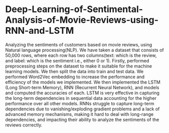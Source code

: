 # Deep-Learning-of-Sentimental-Analysis-of-Movie-Reviews-using-RNN-and-LSTM
Analyzing the sentiments of customers based on movie reviews, using Natural language processing(NLP). 
We have taken a dataset that consists of 50,000 rows, where each row has two columns(text: which is the review, and label: which is the sentiment i.e., either 0 or 1).
Firstly, performed preprocessing steps on the dataset to make it suitable for the machine learning models.
We then split the data into train and test data.
We performed Word2Vec embedding to increase the performance and efficiency of the models we implemented.
We then implemented the LSTM (Long Short-term Memory), RNN (Recurrent Neural Network), and models and computed the accuracies of each.
LSTM is very effective in capturing the long-term dependencies in sequential data accounting for the higher performance over all other models.
RNNs struggle to capture long-term dependencies due to vanishing/exploding gradient problems and a lack of advanced memory mechanisms, making it hard to deal with long-range dependencies, and impacting their ability to analyze the sentiments of the reviews correctly.


